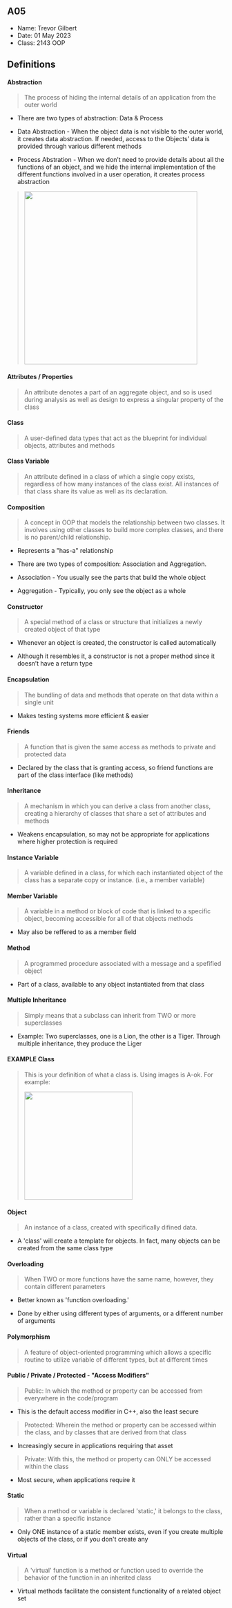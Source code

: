 ## A05

- Name: Trevor Gilbert
- Date: 01 May 2023
- Class: 2143 OOP

## Definitions

#### Abstraction

> The process of hiding the internal details of an application from the outer world

- There are two types of abstraction: Data & Process

- Data Abstraction - When the object data is not visible to the outer world, it creates data abstraction. If needed, access to the Objects’ data is provided through various different methods

- Process Abstration - When we don’t need to provide details about all the functions of an object, and we hide the internal implementation of the different functions involved in a user operation, it creates process abstraction
>
><img src="https://journaldev.nyc3.digitaloceanspaces.com/2019/09/data-abstraction.png" width=400>

#### Attributes / Properties

> An attribute denotes a part of an aggregate object, and so is used during analysis as well as design to express a singular property of the class 

#### Class

> A user-defined data types that act as the blueprint for individual objects, attributes and methods

#### Class Variable

> An attribute defined in a class of which a single copy exists, regardless of how many instances of the class exist. All instances of that class share its value as well as its declaration.

#### Composition

> A concept in OOP that models the relationship between two classes. It involves using other classes to build more complex classes, and there is no parent/child relationship.

- Represents a "has-a" relationship

- There are two types of composition: Association and Aggregation.

- Association - You usually see the parts that build the whole object

- Aggregation - Typically, you only see the object as a whole

#### Constructor

> A special method of a class or structure that initializes a newly created object of that type

- Whenever an object is created, the constructor is called automatically

- Although it resembles it, a constructor is not a proper method since it doesn’t have a return type

#### Encapsulation

> The bundling of data and methods that operate on that data within a single unit

- Makes testing systems more efficient & easier

#### Friends

> A function that is given the same access as methods to private and protected data

- Declared by the class that is granting access, so friend functions are part of the class interface (like methods)

#### Inheritance

> A mechanism in which you can derive a class from another class, creating a hierarchy of classes that share a set of attributes and methods

- Weakens encapsulation, so may not be appropriate for applications where higher protection is required

#### Instance Variable

> A variable defined in a class, for which each instantiated object of the class has a separate copy or instance. (i.e., a member variable)

#### Member Variable

> A variable in a method or block of code that is linked to a specific object, becoming accessible for all of that objects methods

- May also be reffered to as a member field

#### Method

> A programmed procedure associated with a message and a spefified object

- Part of a class, available to any object instantiated from that class

#### Multiple Inheritance

> Simply means that a subclass can inherit from TWO or more superclasses

- Example: Two superclasses, one is a Lion, the other is a Tiger. Through multiple inheritance, they produce the Liger 

#### EXAMPLE Class

> This is your definition of what a class is. Using images is A-ok. For example: 
>
><img src="https://ds055uzetaobb.cloudfront.net/image_optimizer/722c82aff075a14313be7fa7463f7fedad151a0a.png" width=250>


#### Object 

> An instance of a class, created with specifically difined data. 

- A 'class' will create a template for objects. In fact, many objects can be created from the same class type

#### Overloading 

> When TWO or more functions have the same name, however, they contain different parameters

- Better known as 'function overloading.'

- Done by either using different types of arguments, or a different number of arguments

#### Polymorphism 

> A feature of object-oriented programming which allows a specific routine to utilize variable of different types, but at different times

#### Public / Private / Protected - "Access Modifiers"

> Public: In which the method or property can be accessed from everywhere in the code/program

- This is the default access modifier in C++, also the least secure

> Protected: Wherein the method or property can be accessed within the class, and by classes that are derived from that class

- Increasingly secure in applications requiring that asset 

> Private: With this, the method or property can ONLY be accessed within the class

- Most secure, when applications require it

#### Static 

> When a method or variable is declared 'static,' it belongs to the class, rather than a specific instance

- Only ONE instance of a static member exists, even if you create multiple objects of the class, or if you don't create any

#### Virtual

> A 'virtual' function is a method or function used to override the behavior of the function in an inherited class

- Virtual methods facilitate the consistent functionality of a related object set
